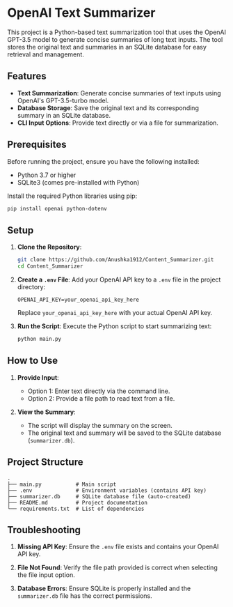 # OpenAI Text Summarizer

This project is a Python-based text summarization tool that uses the OpenAI GPT-3.5 model to generate concise summaries of long text inputs. The tool stores the original text and summaries in an SQLite database for easy retrieval and management.

## Features
- **Text Summarization**: Generate concise summaries of text inputs using OpenAI's GPT-3.5-turbo model.
- **Database Storage**: Save the original text and its corresponding summary in an SQLite database.
- **CLI Input Options**: Provide text directly or via a file for summarization.

## Prerequisites

Before running the project, ensure you have the following installed:
- Python 3.7 or higher
- SQLite3 (comes pre-installed with Python)

Install the required Python libraries using pip:

```bash
pip install openai python-dotenv
```

## Setup

1. **Clone the Repository**:
   ```bash
   git clone https://github.com/Anushka1912/Content_Summarizer.git
   cd Content_Summarizer
   ```

2. **Create a `.env` File**:
   Add your OpenAI API key to a `.env` file in the project directory:

   ```plaintext
   OPENAI_API_KEY=your_openai_api_key_here
   ```

   Replace `your_openai_api_key_here` with your actual OpenAI API key.

3. **Run the Script**:
   Execute the Python script to start summarizing text:

   ```bash
   python main.py
   ```

## How to Use

1. **Provide Input**:
   - Option 1: Enter text directly via the command line.
   - Option 2: Provide a file path to read text from a file.

2. **View the Summary**:
   - The script will display the summary on the screen.
   - The original text and summary will be saved to the SQLite database (`summarizer.db`).

## Project Structure

```
.
├── main.py           # Main script
├── .env              # Environment variables (contains API key)
├── summarizer.db     # SQLite database file (auto-created)
├── README.md         # Project documentation
└── requirements.txt  # List of dependencies
```


## Troubleshooting

1. **Missing API Key**:
   Ensure the `.env` file exists and contains your OpenAI API key.

2. **File Not Found**:
   Verify the file path provided is correct when selecting the file input option.

3. **Database Errors**:
   Ensure SQLite is properly installed and the `summarizer.db` file has the correct permissions.

